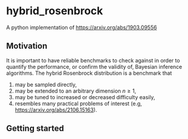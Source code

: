 # hybrid_rosenbrock

A python implementation of https://arxiv.org/abs/1903.09556

## Motivation

It is important to have reliable benchmarks to check against in order to quantify the performance, or confirm the validity of, Bayesian inference algorithms. The hybrid Rosenbrock distribution is a benchmark that
1. may be sampled directly,
2. may be extended to an arbitrary dimension $n \ge 1$,
3. may be tuned to increased or decreased difficulty easily,
4. resembles many practical problems of interest (e.g, https://arxiv.org/abs/2106.15163).

## Getting started



